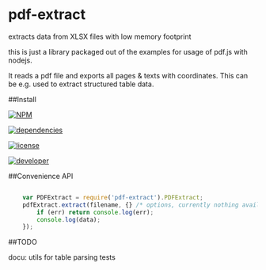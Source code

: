 # pdf-extract

extracts data from XLSX files with low memory footprint

this is just a library packaged out of the examples for usage of pdf.js with nodejs.

It reads a pdf file and exports all pages & texts with coordinates. This can be e.g. used to extract structured table data.

##Install

[![NPM](https://nodei.co/npm/pdf-extract.png?downloads=true&downloadRank=true&stars=true)](https://nodei.co/npm/pdf-extract/)

[![dependencies](https://img.shields.io/david/ffalt/pdf-extract.svg)](https://www.npmjs.com/package/pdf-extract)

[![license](https://img.shields.io/npm/l/pdf-extract.svg)](http://opensource.org/licenses/MIT)

[![developer](https://img.shields.io/badge/developer-awesome-brightgreen.svg)](https://github.com/ffalt/pdf-extract)

##Convenience API

```javascript

    var PDFExtract = require('pdf-extract').PDFExtract;
	pdfExtract.extract(filename, {} /* options, currently nothing available*/, function (err, data) {
		if (err) return console.log(err);
		console.log(data);
	});


```

##TODO

docu: utils for table parsing
tests